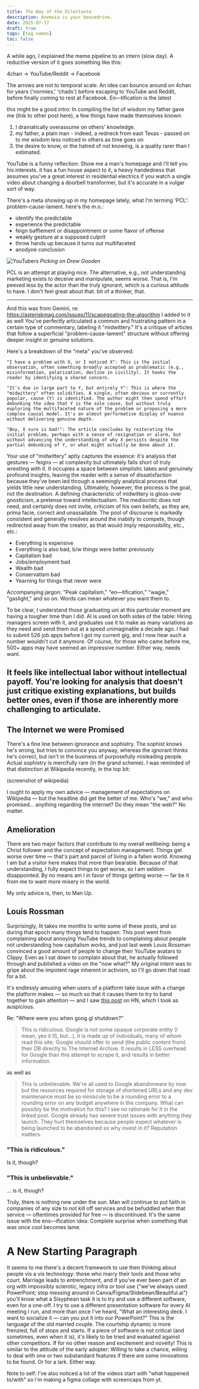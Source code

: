 ```yaml
---
title: The Way of the Dilettante
description: Anemoia is your benzedrine.
date: 2025-07-17
draft: true
tags: [tag names]
toc: false
---
```

A while ago, I explained the meme pipeline to an intern (slow day). A reductive version of it goes something like this:

4chan -> YouTube/Reddit -> Facebook

The arrows are not to temporal scale: An idea can bounce around on 4chan for years ('normies,' 'chads') before escaping to YouTube and Reddit, before finally coming to rest at Facebook. En—tification is the latest 

this might be a good intro: In compiling the list of wisdom my father gave me (link to other post here), a few things have made themselves known:
1. I dramatically overassume on others' knowledge.
2. my father, a plain man - indeed, a redneck from east Texas - passed on to me wisdom less noticed in others as time goes on
3. the desire to know, or the hatred of not knowing, is a quality rarer than I estimated.

YouTube is a funny reflection: Show me a man's homepage and I'll tell you his interests. it has a fun house aspect to it, a heavy handedness that assumes you've a great interest in residential electrics if you watch a single video about changing a doorbell transformer, but it's accurate in a vulgar sort of way.

There's a meta showing up in my homepage lately, what I'm terming 'PCL': problem-cause-lament. here's the m.o.:

- identify the predictable
- experience the predictable
- feign bafflement or disappointment or some flavor of offense
- weakly gesture at a supposed culprit
- throw hands up because it turns out multifaceted
- anodyne conclusion

![YouTubers](/images/2025-08-03-youtube.png) *Picking on Drew Gooden*

PCL is an attempt at playing nice. The alternative, e.g., not understanding marketing exists to deceive and manipulate, seems worse. That is, I'm peeved less by the actor than the truly ignorant, which is a curious attitude to have. I don't feel great about that. bit of a thinker, that.

---
And this was from Gemini, re: https://asteriskmag.com/issues/11/scapegoating-the-algorithm I added to it as well
You've perfectly articulated a common and frustrating pattern in a certain type of commentary, labeling it "midwittery." It's a critique of articles that follow a superficial "problem-cause-lament" structure without offering deeper insight or genuine solutions.

Here's a breakdown of the "meta" you've observed:

    "I have a problem with X, or I noticed X": This is the initial observation, often something broadly accepted as problematic (e.g., misinformation, polarization, decline in civility). It hooks the reader by identifying a shared concern.

    "It's due in large part to Y, but entirely Y": This is where the "midwittery" often solidifies. A single, often obvious or currently popular, cause (Y) is identified. The author might then spend effort debunking the idea that Y is the sole cause, but without truly exploring the multifaceted nature of the problem or proposing a more complex causal model. It's an almost performative display of nuance without delivering genuine depth.

    "Boy, X sure is bad!": The article concludes by reiterating the initial problem, perhaps with a sense of resignation or alarm, but without advancing the understanding of why X persists despite the partial debunking of Y, or what might actually be done about it.

Your use of "midwittery" aptly captures the essence: it's analysis that gestures — feigns — at complexity but ultimately falls short of truly wrestling with it. It occupies a space between simplistic takes and genuinely profound insights, leaving the reader with a sense of dissatisfaction because they've been led through a seemingly analytical process that yields little new understanding. Ultimately, however, the process is the goal, not the destination. A defining characteristic of midwittery is gloss-over gnosticism, a pretense toward intellectualism. The mediocritic does not need, and certainly does not invite, criticism of his own beliefs, as they are, prima facie, correct and unassailable. The pool of discourse is markedly consistent and generally revolves around the inabiity to compete, though redirected away from the creator, as that would imply responsibility, etc., etc.:

- Everything is expensive
- Everything is also bad, b/w things were better previously
- Capitalism bad
- Jobs/employment bad
- Wealth bad
- Conservatism bad
- Yearning for things that never were

Accompanying jargon: "Peak capitalism," "en—tification," "wagie," "gaslight," and so on. Words can mean whatever you want them to.

To be clear, I understand those graduating uni at this particular moment are having a tougher time than I did. AI is used on both sides of the table: Hiring managers screen with it, and graduates use it to make as many variations as they need and send them out at a speed unimaginable a decade ago. I had to submit 526 job apps before I got my current gig, and I now hear such a number wouldn't cut it anymore. Of course, for those who came before me, 500+ apps may have seemed an impressive number. Either way, needs want. 

It feels like intellectual labor without intellectual payoff. You're looking for analysis that doesn't just critique existing explanations, but builds better ones, even if those are inherently more challenging to articulate.
---


## The Internet we were Promised
There's a fine line between ignorance and sophistry. The sophist knows he's wrong, but tries to convince you anyway, whereas the ignorant thinks he's correct, but isn't in the business of purposefully misleading people. Actual sophistry is mercifully rare (in the grand scheme). I was reminded of that distinction at Wikipedia recently, in the top bit:

(screenshot of wikipedia)

I ought to apply my own advice — management of expectations on Wikipedia — but the headline did get the better of me. Who's "we," and who promised... anything regarding the internet? Do they mean "the web?" No matter. 

## Amelioration
There are two major factors that contribute to my overall wellbeing: being a Christ follower and the concept of expectation management. Things get worse over time — that's part and parcel of living in a fallen world. Knowing I am but a visitor here makes that more than bearable. Because of that understanding, I fully expect things to get worse, so I am seldom disappointed. By no means am I in favor of things getting worse — far be it from me to want more misery in the world.

My only advice is, then, to Man Up.

## Louis Rossman
Surprisingly, Iit takes me months to write some of these posts, and so during that epoch many things tend to happen. This post went from complaining about annoying YouTube trends to complaining about people not understanding how capitalism works, and just last week Louis Rossman convinced a good amount of people to change their YouTube avatars to Clippy. Even as I sat down to complain about that, he actually followed through and published a video on the "now what?" My original intent was to gripe about the impotent rage inherent in activism, so I'll go down that road for a bit.

It's endlessly amusing when users of a platform take issue with a change the platform makes — so much so that it causes them to try to band together to gain attention — and I saw [this post](https://news.ycombinator.com/item?id=44877021) on HN, which I took as auspicious.

Re: "Where were you when goog.gl shutdown?"
> This is ridiculous.
Google is not some opaque corporate entity (I mean, yes it IS, but...), it is made up of individuals, many of whom read this site.
Google should offer to send (the public content from) their DB directly to The Internet Archive. It results in LESS overhead for Google than this attempt to scrape it, and results in better information.

as well as 

> This is unbelievable. We're all used to Google abandonware by now but the resources required for storage of shortened URLs and any dev maintenance must be so miniscule to be a rounding error to a rounding error on any budget anywhere in the company.
What can possibly be the motivation for this? I see no rationale for it in the linked post.
Google already has severe trust issues with anything they launch. They hurt themselves because people expect whatever is being launched to be abandoned so why invest in it? Reputation matters.

### "This is ridiculous."
Is it, though?

### "This is unbelievable."
... is it, though?

Truly, there is nothing new under the sun. Man will continue to put faith in companies of any size to not kill off services and be befuddled when that service — oftentimes provided for free — is discontinued. It's the same issue with the ens—ification idea: Complete surprise when something that was once cool becomes lame.

# A New Starting Paragraph
It seems to me there's a decent framework to use then thinking about people vis a vis technology: those who marry their tools and those who court. Marriage leads to entrenchment, and if you've ever been part of an org with impossibly sclerotic, legacy infra or tool use ("we've always used PowerPoint; stop messing around in Canva/Figma/Slidebean/Beautiful.ai") you'll know what a Sisyphean task it is to try and use a different software, even for a one-off. I try to use a different presentation software for every AI meeting I run, and more than once I've heard, "What an interesting deck. I want to socialize it — can you put it into our PowerPoint?" This is the language of the old married couple.
The courtship dynamic is more frenzied, full of stops and starts. If a piece of software is not critical (and sometimes, even when it is), it's likely to be tried and evaluated against other competitors. If for no other reason and excitement and novelty! This is similar to the attitude of the early adopter: Willing to take a chance, willing to deal with one or two substandard features if there are some innovations to be found. Or for a lark. Either way.

Note to self: I've also noticed a lot of the videos start with "what happened to/with" so i'm making a figma collage with screencaps from yt.
